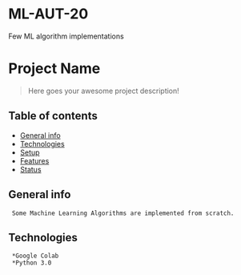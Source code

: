 # ML-AUT-20
Few ML algorithm implementations
# Project Name
> Here goes your awesome project description!

## Table of contents
* [General info](#general-info)
* [Technologies](#technologies)
* [Setup](#setup)
* [Features](#features)
* [Status](#status)

## General info
     Some Machine Learning Algorithms are implemented from scratch.
     
## Technologies
     *Google Colab
     *Python 3.0
